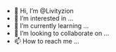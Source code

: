 - 👋 Hi, I’m @Livityzion
- 👀 I’m interested in ...
- 🌱 I’m currently learning ...
- 💞️ I’m looking to collaborate on ...
- 📫 How to reach me ...

<!---
Livityzion/Livityzion is a ✨ special ✨ repository because its `README.md` (this file) appears on your GitHub profile.
You can click the Preview link to take a look at your changes.
--->
